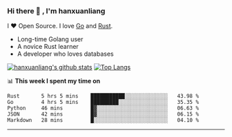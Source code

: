 ### Hi there 👋 , I'm hanxuanliang

<!--
**hanxuanliang/hanxuanliang** is a ✨ _special_ ✨ repository because its `README.md` (this file) appears on your GitHub profile.

Here are some ideas to get you started:

- 🔭 I’m currently working on ...
- 🌱 I’m currently learning ...
- 👯 I’m looking to collaborate on ...
- 🤔 I’m looking for help with ...
- 💬 Ask me about ...
- 📫 How to reach me: ...
- 😄 Pronouns: ...
- ⚡ Fun fact: ...
-->
I ❤ Open Source. I love [Go](https://golang.org) and [Rust](https://www.rust-lang.org/zh-CN/).

* Long-time Golang user
* A novice Rust learner
* A developer who loves databases

[![hanxuanliang's github stats](https://github-readme-stats.vercel.app/api/top-langs/?username=hanxuanliang&hide=html)](https://github.com/anuraghazra/github-readme-stats)
[![Top Langs](https://github-readme-stats.vercel.app/api?username=hanxuanliang&show_icons=true&count_private=true&line_height=40)](https://github.com/anuraghazra/github-readme-stats)

📊 **This week I spent my time on**
<!--START_SECTION:waka-->
```text
Rust       5 hrs 5 mins    ███████████░░░░░░░░░░░░░░   43.98 % 
Go         4 hrs 5 mins    █████████░░░░░░░░░░░░░░░░   35.35 % 
Python     46 mins         █▓░░░░░░░░░░░░░░░░░░░░░░░   06.63 % 
JSON       42 mins         █▓░░░░░░░░░░░░░░░░░░░░░░░   06.15 % 
Markdown   28 mins         █░░░░░░░░░░░░░░░░░░░░░░░░   04.10 % 
```
<!--END_SECTION:waka-->

***
